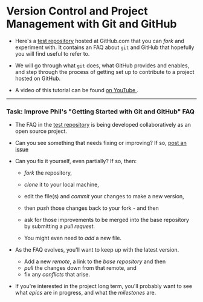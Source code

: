 # Version Control and Project Management with Git and GitHub

* Here's a [test repository](https://github.com/drphilmarshall/GettingStarted) hosted at GitHub.com that you can *fork* and experiment with. It contains an FAQ about `git` and GitHub that hopefully you will find useful to refer to.

* We will go through what `git` does, what GitHub provides and enables, and step through the process of getting set up to contribute to a project hosted on GitHub.

* A video of this tutorial can be found [on YouTube ](https://www.youtube.com/watch?v=2g9lsbJBPEs).


-----

### Task: Improve Phil's "Getting Started with Git and GitHub" FAQ

* The FAQ in the [test repository](https://github.com/drphilmarshall/GettingStarted) is being developed collaboratively as an open source project.

* Can you see something that needs fixing or improving? If so, [post an issue](https://github.com/drphilmarshall/GettingStarted/issues)

* Can you fix it yourself, even partially? If so, then:

  * *fork* the repository,
  * *clone* it to your local machine,
  * edit the file(s) and *commit* your changes to make a new version,
  * then *push* those changes back to your fork - and then
  * ask for those improvements to be merged into the base repository by submitting a *pull request*.

  * You might even need to *add* a new file.

* As the FAQ evolves, you'll want to keep up with the latest version.

  * Add a new *remote*, a link to the *base repository* and then
  * *pull* the changes down from that remote, and
  * fix any *conflicts* that arise.
 
* If you're interested in the project long term, you'll probably want to see what *epics* are in progress, and what the *milestones* are. 
